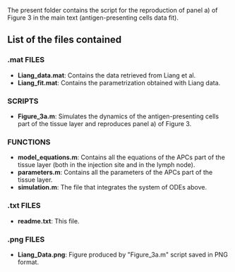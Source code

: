 
The present folder contains the script for the reproduction of panel a) of Figure 3 in the main text (antigen-presenting cells data fit).

## List of the files contained

### .mat FILES
- **Liang_data.mat**: Contains the data retrieved from Liang et al.
- **Liang_fit.mat**: Contains the parametrization obtained with Liang data.

### SCRIPTS
- **Figure_3a.m**: Simulates the dynamics of the antigen-presenting cells part of the tissue layer and reproduces panel a) of Figure 3.

### FUNCTIONS
- **model_equations.m**: Contains all the equations of the APCs part of the tissue layer (both in the injection site and in the lymph node).
- **parameters.m**: Contains all the parameters of the APCs part of the tissue layer.
- **simulation.m**: The file that integrates the system of ODEs above.

### .txt FILES
- **readme.txt**: This file.

### .png FILES
- **Liang_Data.png**: Figure produced by "Figure_3a.m" script saved in PNG format.
